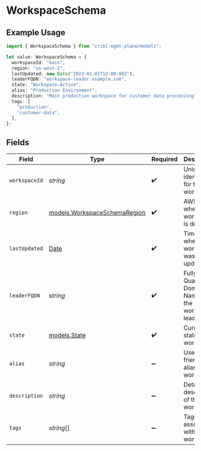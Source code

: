 # WorkspaceSchema

## Example Usage

```typescript
import { WorkspaceSchema } from "cribl-mgmt-plane/models";

let value: WorkspaceSchema = {
  workspaceId: "main",
  region: "us-west-2",
  lastUpdated: new Date("2023-01-01T12:00:00Z"),
  leaderFQDN: "workspace-leader.example.com",
  state: "Workspace-Active",
  alias: "Production Environment",
  description: "Main production workspace for customer data processing",
  tags: [
    "production",
    "customer-data",
  ],
};
```

## Fields

| Field                                                                                         | Type                                                                                          | Required                                                                                      | Description                                                                                   | Example                                                                                       |
| --------------------------------------------------------------------------------------------- | --------------------------------------------------------------------------------------------- | --------------------------------------------------------------------------------------------- | --------------------------------------------------------------------------------------------- | --------------------------------------------------------------------------------------------- |
| `workspaceId`                                                                                 | *string*                                                                                      | :heavy_check_mark:                                                                            | Unique identifier for the workspace                                                           | main                                                                                          |
| `region`                                                                                      | [models.WorkspaceSchemaRegion](../models/workspaceschemaregion.md)                            | :heavy_check_mark:                                                                            | AWS region where the workspace is deployed                                                    | us-west-2                                                                                     |
| `lastUpdated`                                                                                 | [Date](https://developer.mozilla.org/en-US/docs/Web/JavaScript/Reference/Global_Objects/Date) | :heavy_check_mark:                                                                            | Timestamp when the workspace was last updated                                                 | 2023-01-01 12:00:00 +0000 UTC                                                                 |
| `leaderFQDN`                                                                                  | *string*                                                                                      | :heavy_check_mark:                                                                            | Fully Qualified Domain Name of the workspace leader                                           | workspace-leader.example.com                                                                  |
| `state`                                                                                       | [models.State](../models/state.md)                                                            | :heavy_check_mark:                                                                            | Current state of the workspace                                                                | Workspace-Active                                                                              |
| `alias`                                                                                       | *string*                                                                                      | :heavy_minus_sign:                                                                            | User-friendly alias for the workspace                                                         | Production Environment                                                                        |
| `description`                                                                                 | *string*                                                                                      | :heavy_minus_sign:                                                                            | Detailed description of the workspace                                                         | Main production workspace for customer data processing                                        |
| `tags`                                                                                        | *string*[]                                                                                    | :heavy_minus_sign:                                                                            | Tags associated with the workspace                                                            | [<br/>"production",<br/>"customer-data"<br/>]                                                 |